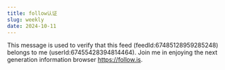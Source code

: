```yaml
---
title: follow认证
slug: weekly
date: 2024-10-11
---
```

This message is used to verify that this feed (feedId:67485128959285248) belongs to me (userId:67455428394814464). Join me in enjoying the next generation information browser https://follow.is.